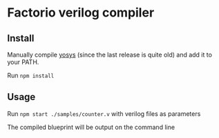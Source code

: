 # Factorio verilog compiler

## Install
Manually compile [yosys](https://github.com/YosysHQ/yosys) (since the last release is quite old) and add it to your PATH. 

Run ``` npm install ```

## Usage
Run ```npm start ./samples/counter.v``` with verilog files as parameters

The compiled blueprint will be output on the command line

